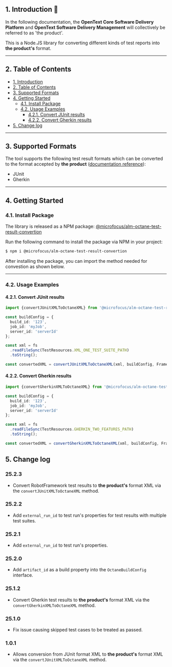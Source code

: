 ## 1. Introduction 🚀

In the following documentation, the **OpenText Core Software Delivery Platform** and **OpenText Software Delivery Management** will collectively be referred to as 'the product'.

This is a Node.JS library for converting different kinds of test reports into **the product's** format.

---

## 2. Table of Contents

- [1. Introduction](#1-introduction-)
- [2. Table of Contents](#2-table-of-contents)
- [3. Supported Formats](#3-supported-formats)
- [4. Getting Started](#4-getting-started)
  - [4.1. Install Package](#41-install-package)
  - [4.2. Usage Examples](#42-usage-examples)
    - [4.2.1. Convert JUnit results](#421-convert-junit-results)
    - [4.2.2. Convert Gherkin results](#422-convert-gherkin-results)
- [5. Change log](#5-change-log)

---

## 3. Supported Formats

The tool supports the following test result formats which can be converted to the format accepted by **the product** ([documentation reference](https://admhelp.microfocus.com/octane/en/23.4-24.3/Online/Content/API/test-results.htm)):

- JUnit
- Gherkin

---

## 4. Getting Started

### 4.1. Install Package

The library is released as a NPM package: [@microfocus/alm-octane-test-result-convertion](https://www.npmjs.com/package/@microfocus/alm-octane-test-result-convertion)

Run the following command to install the package via NPM in your project:

```bash
$ npm i @microfocus/alm-octane-test-result-convertion
```

After installing the package, you can import the method needed for convestion as shown below.

---

### 4.2. Usage Examples

#### 4.2.1. Convert JUnit results

```typescript
import {convertJUnitXMLToOctaneXML} from '@microfocus/alm-octane-test-result-convertion';

const buildConfig = {
  build_id: '123',
  job_id: 'myJob',
  server_id: 'serverId'
};

const xml = fs
  .readFileSync(TestResources.XML_ONE_TEST_SUITE_PATH)
  .toString();

const convertedXML = convertJUnitXMLToOctaneXML(xml, buildConfig, FrameworkType.JUnit);
```

#### 4.2.2. Convert Gherkin results

```typescript
import {convertGherkinXMLToOctaneXML} from '@microfocus/alm-octane-test-result-convertion';

const buildConfig = {
  build_id: '123',
  job_id: 'myJob',
  server_id: 'serverId'
};

const xml = fs
  .readFileSync(TestResources.GHERKIN_TWO_FEATURES_PATH)
  .toString();

const convertedXML = convertGherkinXMLToOctaneXML(xml, buildConfig, FrameworkType.Cucumber);
```

## 5. Change log

### 25.2.3
- Convert RobotFramework test results to **the product's** format XML via the `convertJUnitXMLToOctaneXML` method.

### 25.2.2
- Add `external_run_id` to test run's properties for test results with multiple test suites.

### 25.2.1
- Add `external_run_id` to test run's properties.

### 25.2.0
- Add `artifact_id` as a build property into the `OctaneBuildConfig` interface.

### 25.1.2
- Convert Gherkin test results to **the product's** format XML via the `convertGherkinXMLToOctaneXML` method.

### 25.1.0
- Fix issue causing skipped test cases to be treated as passed.

### 1.0.1
- Allows conversion from JUnit format XML to **the product's** format XML via the `convertJUnitXMLToOctaneXML` method.
